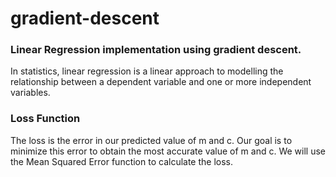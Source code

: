 # gradient-descent

<h3>Linear Regression implementation using gradient descent.</h3>

In statistics, linear regression is a linear approach to modelling the relationship between a dependent variable and one or more independent variables. 

<h3>Loss Function</h3>
The loss is the error in our predicted value of m and c. Our goal is to minimize this error to obtain the most accurate value of m and c.
We will use the Mean Squared Error function to calculate the loss.
